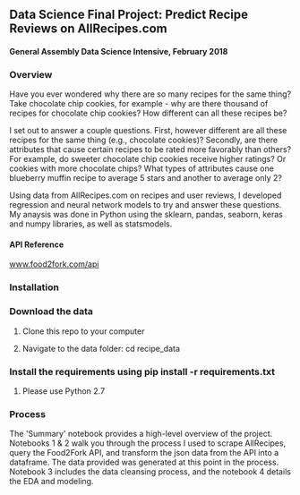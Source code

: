 ## Data Science Final Project: Predict Recipe Reviews on AllRecipes.com
#### General Assembly Data Science Intensive, February 2018


###  Overview
Have you ever wondered why there are so many recipes for the same thing? Take chocolate chip cookies, for example - why are there thousand of recipes for chocolate chip cookies? How different can all these recipes be? 

I set out to answer a couple questions. First, however different are all these recipes for the same thing (e.g., chocolate cookies)? Secondly, are there attributes that cause certain recipes to be rated more favorably than others? For example, do sweeter chocolate chip cookies receive higher ratings? Or cookies with more chocolate chips? What types of attributes cause one blueberry muffin recipe to average 5 stars and another to average only 2?

Using data from AllRecipes.com on recipes and user reviews, I developed regression and neural network models to try and answer these questions. My anaysis was done in Python using the sklearn, pandas, seaborn, keras and numpy libraries, as well as statsmodels. 


#### API Reference
www.food2fork.com/api


### Installation

### Download the data

1. Clone this repo to your computer

2. Navigate to the data folder: cd recipe_data


### Install the requirements using pip install -r requirements.txt

1. Please use Python 2.7

 
### Process

The 'Summary' notebook provides a high-level overview of the project. Notebooks 1 & 2 walk you through the process I used to scrape AllRecipes, query the Food2Fork API, and transform the json data from the API into a dataframe. The data provided was generated at this point in the process. Notebook 3 includes the data cleansing process, and the notebook 4 details the EDA and modeling.
